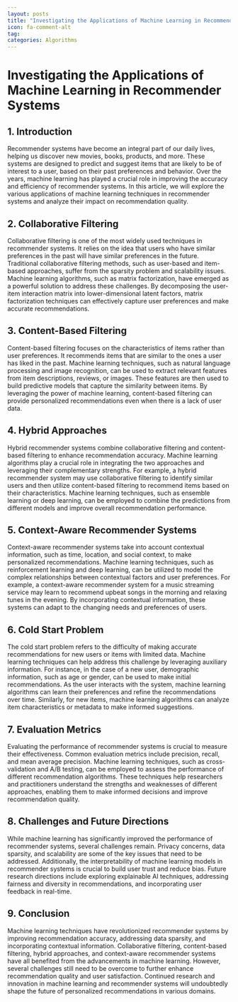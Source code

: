```yaml
---
layout: posts
title: "Investigating the Applications of Machine Learning in Recommender Systems"
icon: fa-comment-alt
tag:      
categories: Algorithms
---
```



# Investigating the Applications of Machine Learning in Recommender Systems

## 1. Introduction
Recommender systems have become an integral part of our daily lives, helping us discover new movies, books, products, and more. These systems are designed to predict and suggest items that are likely to be of interest to a user, based on their past preferences and behavior. Over the years, machine learning has played a crucial role in improving the accuracy and efficiency of recommender systems. In this article, we will explore the various applications of machine learning techniques in recommender systems and analyze their impact on recommendation quality.

## 2. Collaborative Filtering
Collaborative filtering is one of the most widely used techniques in recommender systems. It relies on the idea that users who have similar preferences in the past will have similar preferences in the future. Traditional collaborative filtering methods, such as user-based and item-based approaches, suffer from the sparsity problem and scalability issues. Machine learning algorithms, such as matrix factorization, have emerged as a powerful solution to address these challenges. By decomposing the user-item interaction matrix into lower-dimensional latent factors, matrix factorization techniques can effectively capture user preferences and make accurate recommendations.

## 3. Content-Based Filtering
Content-based filtering focuses on the characteristics of items rather than user preferences. It recommends items that are similar to the ones a user has liked in the past. Machine learning techniques, such as natural language processing and image recognition, can be used to extract relevant features from item descriptions, reviews, or images. These features are then used to build predictive models that capture the similarity between items. By leveraging the power of machine learning, content-based filtering can provide personalized recommendations even when there is a lack of user data.

## 4. Hybrid Approaches
Hybrid recommender systems combine collaborative filtering and content-based filtering to enhance recommendation accuracy. Machine learning algorithms play a crucial role in integrating the two approaches and leveraging their complementary strengths. For example, a hybrid recommender system may use collaborative filtering to identify similar users and then utilize content-based filtering to recommend items based on their characteristics. Machine learning techniques, such as ensemble learning or deep learning, can be employed to combine the predictions from different models and improve overall recommendation performance.

## 5. Context-Aware Recommender Systems
Context-aware recommender systems take into account contextual information, such as time, location, and social context, to make personalized recommendations. Machine learning techniques, such as reinforcement learning and deep learning, can be utilized to model the complex relationships between contextual factors and user preferences. For example, a context-aware recommender system for a music streaming service may learn to recommend upbeat songs in the morning and relaxing tunes in the evening. By incorporating contextual information, these systems can adapt to the changing needs and preferences of users.

## 6. Cold Start Problem
The cold start problem refers to the difficulty of making accurate recommendations for new users or items with limited data. Machine learning techniques can help address this challenge by leveraging auxiliary information. For instance, in the case of a new user, demographic information, such as age or gender, can be used to make initial recommendations. As the user interacts with the system, machine learning algorithms can learn their preferences and refine the recommendations over time. Similarly, for new items, machine learning algorithms can analyze item characteristics or metadata to make informed suggestions.

## 7. Evaluation Metrics
Evaluating the performance of recommender systems is crucial to measure their effectiveness. Common evaluation metrics include precision, recall, and mean average precision. Machine learning techniques, such as cross-validation and A/B testing, can be employed to assess the performance of different recommendation algorithms. These techniques help researchers and practitioners understand the strengths and weaknesses of different approaches, enabling them to make informed decisions and improve recommendation quality.

## 8. Challenges and Future Directions
While machine learning has significantly improved the performance of recommender systems, several challenges remain. Privacy concerns, data sparsity, and scalability are some of the key issues that need to be addressed. Additionally, the interpretability of machine learning models in recommender systems is crucial to build user trust and reduce bias. Future research directions include exploring explainable AI techniques, addressing fairness and diversity in recommendations, and incorporating user feedback in real-time.

## 9. Conclusion
Machine learning techniques have revolutionized recommender systems by improving recommendation accuracy, addressing data sparsity, and incorporating contextual information. Collaborative filtering, content-based filtering, hybrid approaches, and context-aware recommender systems have all benefited from the advancements in machine learning. However, several challenges still need to be overcome to further enhance recommendation quality and user satisfaction. Continued research and innovation in machine learning and recommender systems will undoubtedly shape the future of personalized recommendations in various domains.